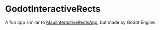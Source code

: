 # GodotInteractiveRects

A fun app similar to [MauiInteractiveRectsApp](https://github.com/tatsuya19871219/MauiInteractiveRectsApp), but made by Godot Engine.
